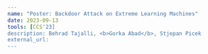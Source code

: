 ```yaml
---
name: "Poster: Backdoor Attack on Extreme Learning Machines"
date: 2023-09-13    
tools: [CCS'23]
description: Behrad Tajalli, <b>Gorka Abad</b>, Stjepan Picek
external_url:  
---
```

